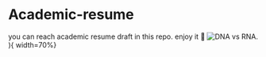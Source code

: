# Academic-resume
you can reach academic resume draft in this repo. 
enjoy it :muscle:
![DNA vs RNA.](https://user-images.githubusercontent.com/74038190/216121964-513bdf95-3c8c-429a-82bc-7c770caca8fc.png)){ width=70%}
